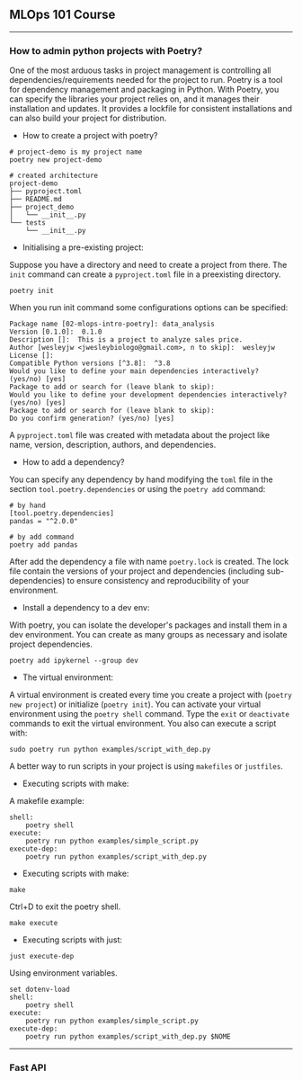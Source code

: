 ## MLOps 101 Course

---

### How to admin python projects with Poetry?

One of the most arduous tasks in project management is controlling all dependencies/requirements needed for the project to run. Poetry is a tool for dependency management and packaging in Python. With Poetry, you can specify the libraries your project relies on, and it manages their installation and updates. It provides a lockfile for consistent installations and can also build your project for distribution.

- How to create a project with poetry?

```
# project-demo is my project name
poetry new project-demo

# created architecture
project-demo
├── pyproject.toml
├── README.md
├── project_demo
│   └── __init__.py
└── tests
    └── __init__.py
```

- Initialising a pre-existing project:

Suppose you have a directory and need to create a project from there. The `init` command can create a `pyproject.toml` file in a preexisting directory.

```
poetry init
```

When you run init command some configurations options can be specified:

```
Package name [02-mlops-intro-poetry]: data_analysis
Version [0.1.0]:  0.1.0
Description []:  This is a project to analyze sales price.
Author [wesleyjw <jwesleybiologo@gmail.com>, n to skip]:  wesleyjw
License []:  
Compatible Python versions [^3.8]:  ^3.8
Would you like to define your main dependencies interactively? (yes/no) [yes]
Package to add or search for (leave blank to skip):
Would you like to define your development dependencies interactively? (yes/no) [yes] 
Package to add or search for (leave blank to skip): 
Do you confirm generation? (yes/no) [yes] 
```
A `pyproject.toml` file was created with metadata about the project like name, version, description, authors, and dependencies.

- How to add a dependency?

You can specify any dependency by hand modifying the `toml` file in the section `tool.poetry.dependencies` or using the `poetry add` command:

```
# by hand
[tool.poetry.dependencies]
pandas = "^2.0.0"

# by add command
poetry add pandas
```

After add the dependency a file with name `poetry.lock` is created. The lock file contain the versions of your project and dependencies (including sub-dependencies) to ensure consistency and reproducibility of your environment.

- Install a dependency to a dev env:

With poetry, you can isolate the developer's packages and install them in a dev environment. You can create as many groups as necessary and isolate project dependencies. 

```
poetry add ipykernel --group dev
```

- The virtual environment:

A virtual environment is created every time you create a project with (`poetry new project`) or initialize (`poetry init`). You can activate your virtual environment using the `poetry shell` command. Type the `exit` or `deactivate` commands to exit the virtual environment. You also can execute a script with:

```
sudo poetry run python examples/script_with_dep.py
```

A better way to run scripts in your project is using `makefiles` or `justfiles`.

- Executing scripts with make:

A makefile example:

```
shell:
	poetry shell
execute:
	poetry run python examples/simple_script.py
execute-dep:
	poetry run python examples/script_with_dep.py
```

- Executing scripts with make:

```
make
```
Ctrl+D to exit the poetry shell.
```
make execute
```

- Executing scripts with just:

```
just execute-dep
```

Using environment variables. 

```
set dotenv-load
shell:
    poetry shell
execute:
    poetry run python examples/simple_script.py
execute-dep:
    poetry run python examples/script_with_dep.py $NOME
```

---

### Fast API



